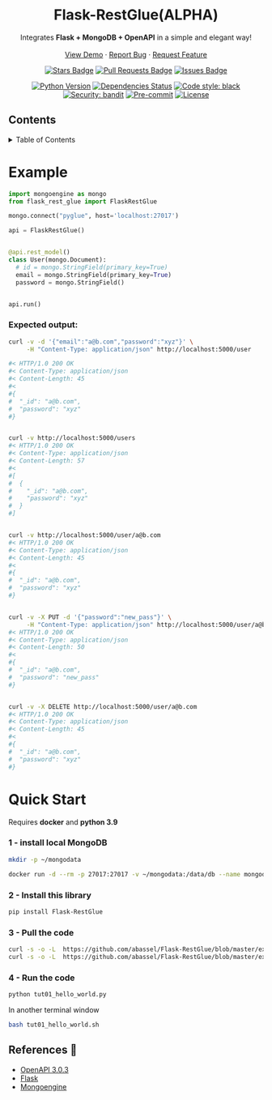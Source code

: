 

<!-- PROJECT HEADER/LOGO -->
<!-- <br /> -->

<p align="center">
  <!--
  <a href="https://github.com/abassel/Flask-RestGlue">
    <img src="images/logo.png" alt="Logo" width="80" height="80">
  </a>
  -->
  <h1 align="center">Flask-RestGlue(ALPHA)</h1>

  <p align="center">
    Integrates <b>Flask + MongoDB + OpenAPI</b> in a simple and elegant way!
    <br />
    <!-- <a href="https://github.com/abassel/Flask-RestGlue"><strong>Explore the docs »</strong></a>
    <br /> -->
    <br />
    <a href="https://github.com/abassel/Flask-RestGlue#example">View Demo</a>
    ·
    <a href="https://github.com/abassel/Flask-RestGlue/issues">Report Bug</a>
    ·
    <a href="https://github.com/abassel/Flask-RestGlue/issues">Request Feature</a>
  </p>

  <p align="center">
      <a href="https://github.com/abassel/Flask-RestGlue/actions?query=workflow%3Abuild"><img src="https://github.com/abassel/Flask-RestGlue/workflows/build/badge.svg?branch=master&event=push" alt="Stars Badge"/></a>
      <a href="https://github.com/abassel/Flask-RestGlue/pulls"><img src="https://img.shields.io/github/issues-pr/abassel/Flask-RestGlue" alt="Pull Requests Badge"/></a>
      <a href="https://github.com/abassel/Flask-RestGlue/issues"><img src="https://img.shields.io/github/issues/abassel/Flask-RestGlue" alt="Issues Badge"/></a>
  </p>

  <p align="center">
   <a href="https://pypi.org/project/Flask-RestGlue/"><img src="https://img.shields.io/pypi/pyversions/Flask-RestGlue.svg" alt="Python Version"/></a>
   <a href="https://github.com/abassel/Flask-RestGlue/pulls?utf8=%E2%9C%93&q=is%3Apr%20author%3Aapp%2Fdependabot"><img src="https://img.shields.io/badge/dependencies-up%20to%20date-brightgreen.svg" alt="Dependencies Status"/></a>
   <a href="https://github.com/psf/black"><img src="https://img.shields.io/badge/code%20style-black-000000.svg" alt="Code style: black"/></a>
   <a href="https://github.com/PyCQA/bandit"><img src="https://img.shields.io/badge/security-bandit-green.svg" alt="Security: bandit"/></a>
   <a href="https://github.com/abassel/Flask-RestGlue/blob/master/.pre-commit-config.yaml"><img src="https://img.shields.io/badge/pre--commit-enabled-brightgreen?logo=pre-commit&logoColor=white" alt="Pre-commit"/></a>
   <a href="https://github.com/abassel/Flask-RestGlue/blob/master/LICENSE"><img src="https://img.shields.io/github/license/abassel/Flask-RestGlue" alt="License"/></a>
  </p></p>



<!-- TABLE OF CONTENTS -->
## Contents
<details>
  <summary>Table of Contents</summary>
  <ol>
    <!--
    <li>
      <a href="#about-the-project">About The Project</a>
      <ul>
        <li><a href="#built-with">Built With</a></li>
      </ul>
    </li>
    <li>
      <a href="#getting-started">Getting Started</a>
      <ul>
        <li><a href="#prerequisites">Prerequisites</a></li>
        <li><a href="#installation">Installation</a></li>
      </ul>
    </li>
    -->
    <li><a href="#example">Example</a></li>
    <li><a href="#quick-start">Quick Start</a></li>
    <li><a href="#references-notebook">References</a></li>
    <!--<li><a href="#roadmap">Roadmap</a></li>
    <li><a href="#contributing">Contributing</a></li>
    <li><a href="#license">License</a></li>
    <li><a href="#contact">Contact</a></li>
    <li><a href="#acknowledgements">Acknowledgements</a></li>-->
  </ol>
</details>



# Example

```python
import mongoengine as mongo
from flask_rest_glue import FlaskRestGlue

mongo.connect("pyglue", host='localhost:27017')

api = FlaskRestGlue()


@api.rest_model()
class User(mongo.Document):
  # id = mongo.StringField(primary_key=True)
  email = mongo.StringField(primary_key=True)
  password = mongo.StringField()


api.run()

```

### Expected output:

```bash
curl -v -d '{"email":"a@b.com","password":"xyz"}' \
     -H "Content-Type: application/json" http://localhost:5000/user

#< HTTP/1.0 200 OK
#< Content-Type: application/json
#< Content-Length: 45
#<
#{
#  "_id": "a@b.com",
#  "password": "xyz"
#}


curl -v http://localhost:5000/users
#< HTTP/1.0 200 OK
#< Content-Type: application/json
#< Content-Length: 57
#<
#[
#  {
#    "_id": "a@b.com",
#    "password": "xyz"
#  }
#]


curl -v http://localhost:5000/user/a@b.com
#< HTTP/1.0 200 OK
#< Content-Type: application/json
#< Content-Length: 45
#<
#{
#  "_id": "a@b.com",
#  "password": "xyz"
#}


curl -v -X PUT -d '{"password":"new_pass"}' \
     -H "Content-Type: application/json" http://localhost:5000/user/a@b.com
#< HTTP/1.0 200 OK
#< Content-Type: application/json
#< Content-Length: 50
#<
#{
#  "_id": "a@b.com",
#  "password": "new_pass"
#}


curl -v -X DELETE http://localhost:5000/user/a@b.com
#< HTTP/1.0 200 OK
#< Content-Type: application/json
#< Content-Length: 45
#<
#{
#  "_id": "a@b.com",
#  "password": "xyz"
#}
```


# Quick Start

Requires **docker** and **python 3.9**

### 1 - install local MongoDB
```bash
mkdir -p ~/mongodata

docker run -d --rm -p 27017:27017 -v ~/mongodata:/data/db --name mongodb mongo
```

### 2 - Install this library
```bash
pip install Flask-RestGlue
```

### 3 - Pull the code
```bash
curl -s -o -L  https://github.com/abassel/Flask-RestGlue/blob/master/example/tut01_hello_world.py
curl -s -o -L  https://github.com/abassel/Flask-RestGlue/blob/master/example/tut01_hello_world.sh
```

### 4 - Run the code
```bash
python tut01_hello_world.py
```
In another terminal window

```bash
bash tut01_hello_world.sh
```

## References :notebook:
- [OpenAPI 3.0.3](https://github.com/OAI/OpenAPI-Specification/blob/master/versions/3.0.3.md)
- [Flask](http://flask.pocoo.org)
- [Mongoengine](https://github.com/MongoEngine/mongoengine)
